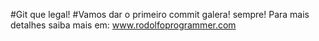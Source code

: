 #Git que legal!
#Vamos dar o primeiro commit galera! sempre!
Para mais detalhes saiba mais em: www.rodolfoprogrammer.com
